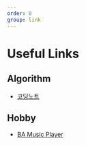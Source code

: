 ```yaml
---
order: 0
group: link
---
```


# Useful Links

## Algorithm

- [코딩노트](https://www.readiz.com/CodingNote/)

## Hobby

- [BA Music Player](https://www.readiz.com/BA-music-player/)
